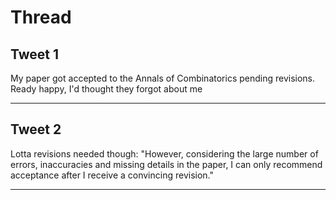 # Thread

## Tweet 1

My paper got accepted to the Annals of Combinatorics pending revisions. Ready happy, I'd thought they forgot about me

---

## Tweet 2

Lotta revisions needed though: "However, considering the large number of errors, inaccuracies and missing details in the paper, I can only recommend acceptance after I receive a convincing revision."

---

